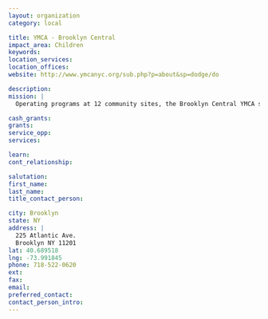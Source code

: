 ```yaml
---
layout: organization
category: local

title: YMCA - Brooklyn Central
impact_area: Children
keywords: 
location_services: 
location_offices: 
website: http://www.ymcanyc.org/sub.php?p=about&sp=dodge/do

description: 
mission: |
  Operating programs at 12 community sites, the Brooklyn Central YMCA serves the neighborhoods of Brooklyn Heights, Cobble Hill, Clinton Hill, Fort Greene, Carroll Gardens and Boerum Hill with programs for children and teens.

cash_grants: 
grants: 
service_opp: 
services: 

learn: 
cont_relationship: 

salutation: 
first_name: 
last_name: 
title_contact_person: 

city: Brooklyn
state: NY
address: |
  225 Atlantic Ave.     
  Brooklyn NY 11201
lat: 40.689518
lng: -73.991845
phone: 718-522-0620
ext: 
fax: 
email: 
preferred_contact: 
contact_person_intro: 
---
```

